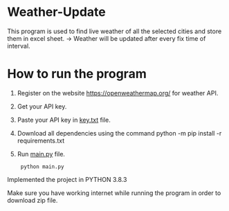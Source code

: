 # Weather-Update

This program is used to find live weather of all the selected cities and store them in excel sheet.
-> Weather will be updated after every fix time of interval.


# How to run the program

1) Register on the website https://openweathermap.org/ for weather API.
2) Get your API key.
3) Paste your API key in [key.txt](key.txt) file.
4) Download all dependencies using the command
        python -m pip install -r requirements.txt
5) Run [main.py](https://github.com/TushitAgarwal/Weather-Update/blob/master/main.py) file.

        python main.py
        
        
Implemented the project in PYTHON 3.8.3

Make sure you have working internet while running the program in order to download zip file.


  

